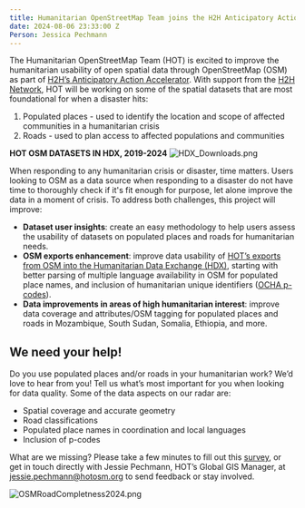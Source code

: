 ```yaml
---
title: Humanitarian OpenStreetMap Team joins the H2H Anticipatory Action Accelerator
date: 2024-08-06 23:33:00 Z
Person: Jessica Pechmann
---
```


The Humanitarian OpenStreetMap Team (HOT) is excited to improve the humanitarian usability of open spatial data through OpenStreetMap (OSM) as part of [H2H’s Anticipatory Action Accelerator](
https://h2hnetwork.org/enhancing-h2h-action-for-anticipatory-response/
). With support from the [H2H Network](https://h2hnetwork.org/), HOT will be working on some of the spatial datasets that are most foundational for when a disaster hits:
1. Populated places - used to identify the location and scope of affected communities in a humanitarian crisis
2. Roads -  used to plan access to affected populations and communities

**HOT OSM DATASETS IN HDX, 2019-2024**
![HDX_Downloads.png](/uploads/HDX_Downloads.png)

When responding to any humanitarian crisis or disaster, time matters. Users looking to OSM as a data source when responding to a disaster do not have time to thoroughly check if it's fit enough for purpose, let alone improve the data in a moment of crisis. To address both challenges, this project will improve: 
- **Dataset user insights**: create an easy methodology to help users assess the usability of datasets on populated places and roads for humanitarian needs.
- **OSM exports enhancement**: improve data usability of [HOT’s exports from OSM into the Humanitarian Data Exchange (HDX)](https://data.humdata.org/organization/225b9f7d-e7cb-4156-96a6-44c9c58d31e3), starting with better parsing of multiple language availability in OSM for populated place names, and inclusion of humanitarian unique identifiers ([OCHA p-codes](https://storymaps.arcgis.com/stories/dcf6135fc0e943a9b77823bb069e2578)). 
- **Data improvements in areas of high humanitarian interest**: improve data coverage and attributes/OSM tagging for populated places and roads in Mozambique, South Sudan, Somalia, Ethiopia, and more. 

## We need your help!

Do you use populated places and/or roads in your humanitarian work? We’d love to hear from you! Tell us what’s most important for you when looking for data quality. Some of the data aspects on our radar are:
- Spatial coverage and accurate geometry
- Road classifications
- Populated place names in coordination and local languages
- Inclusion of p-codes

What are we missing? Please take a few minutes to fill out this [survey](
https://forms.gle/X32fgneAgFkrWFLi6
), or get in touch directly with Jessie Pechmann, HOT’s Global GIS Manager, at [jessie.pechmann@hotosm.org](mailto:jessie.pechmann@hotosm.org) to send feedback or stay involved.  

![OSMRoadCompletness2024.png](/uploads/OSMRoadCompletness2024.png)
